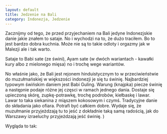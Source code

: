 ```yaml
---
layout: default
title: Jedzenie na Bali
category: Indonezja, Jedzenie
---
```


Zacznijmy od tego, że przed przyjechaniem na Bali jedyne Indonezjskie danie jakie znałem to sataje. No i wychodzi na to, że dużo traciłem. Bo to jest bardzo dobra kuchnia. Może nie są to takie odloty i orgazmy jak w Malezji ale i tak warto. 

Sataje to  Babi sate (ze świni), Ayam sate (w dwóch wariantach - kawałki kury albo z mielonego mięsa) no i trochę wege wariantów. 

No właśnie jako, że Bali jest rejonem hinduistycznym to w przeciwieństwie  do muzułmańskiej w większości indonezji je się tu świnię. 
Najbardziej typowym świńskim daniem jest Babi Guling. Warung (knajpka) piecze świnię a następnie podaje różne jej częsci w ramach jednego dania. Dostaje się upieczoną skórę, zupkę-potrawkę, trochę podrobów, kiełbaskę i lawar. Lawar to taka siekanina  z miąszem kokosowym i czymś. Tradycyjne danie do składania jako ofiara. Potrafi być całkiem dobre. Wydaje się, że muzułmanie przyjeżdzają tu to jeść  z dokładnie  taką samą radością, jak do Warszawy izraeluchy przyjeżdzają jeść świnię. )

Wygląda to tak:

